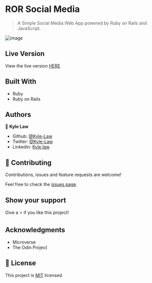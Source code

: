 # ROR Social Media

> A Simple Social Media Web App powered by Ruby on Rails and JavaScript.

![image](https://user-images.githubusercontent.com/55923773/89916161-e1e6f180-dc29-11ea-8d10-ff56f5d6b9c8.png)

## Live Version

View the live version [HERE](https://social-media-kyle.herokuapp.com/)

## Built With

- Ruby
- Ruby on Rails

## Authors

👤 **Kyle Law**

- Github: [@Kyle-Law](https://github.com/Kyle-Law)
- Twitter: [@Kyle-Law](https://twitter.com/ZhunKhing)
- Linkedin: [Kyle law](https://www.linkedin.com/in/kyle-lawzhunkhing/)

## 🤝 Contributing

Contributions, issues and feature requests are welcome!

Feel free to check the [issues page](https://github.com/Kyle-Law/micro-reddit/issues?q=is%3Aissue+is%3Aopen+sort%3Aupdated-desc).

## Show your support

Give a ⭐️ if you like this project!

## Acknowledgments

- Microverse
- The Odin Project

## 📝 License

This project is [MIT](LICENSE) licensed.
